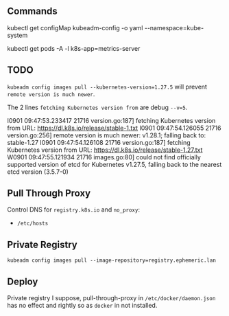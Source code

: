 ## Commands

kubectl get configMap kubeadm-config -o yaml --namespace=kube-system

kubectl get pods -A -l k8s-app=metrics-server

## TODO

`kubeadm config images pull --kubernetes-version=1.27.5` will prevent `remote version is much newer`.

The 2 lines `fetching Kubernetes version from` are debug `--v=5`.

I0901 09:47:53.233417   21716 version.go:187] fetching Kubernetes version from
URL: https://dl.k8s.io/release/stable-1.txt
I0901 09:47:54.126055   21716 version.go:256] remote version is much newer:
v1.28.1; falling back to: stable-1.27
I0901 09:47:54.126108   21716 version.go:187] fetching Kubernetes version from
URL: https://dl.k8s.io/release/stable-1.27.txt
W0901 09:47:55.121934   21716 images.go:80] could not find officially supported
version of etcd for Kubernetes v1.27.5, falling back to the nearest etcd version
(3.5.7-0)

## Pull Through Proxy

Control DNS for `registry.k8s.io` and `no_proxy`:

- `/etc/hosts`

## Private Registry

`kubeadm config images pull --image-repository=registry.ephemeric.lan`

## Deploy

Private registry I suppose, pull-through-proxy in `/etc/docker/daemon.json` has no effect and rightly so as `docker` in not installed.
